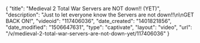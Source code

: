 {
    "title": "Medieval 2 Total War Servers are NOT down!! (YET)",
    "description": "Just to let everyone know the Servers are not down!!\n\nGET BACK ON!",
    "videoid": "117406036",
    "date_created": "1401821856",
    "date_modified": "1506647631",
    "type": "captivate",
    "layout": "video",
    "url": "\/v\/medieval-2-total-war-servers-are-not-down-yet\/117406036"
}